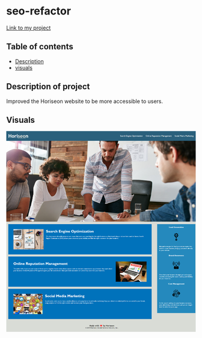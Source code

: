 # seo-refactor

[Link to my project](https://championtan.github.io/seo-refactor/)

## Table of contents
- [Description](#description-of-project)
- [visuals](#visuals)

## Description of project
Improved the Horiseon website to be more accessible to users.


## Visuals
![search engine optimization image](assets/images/_C__Users_Tanner_bootcamp_challenges_seo-refactor_index.html.png) 
